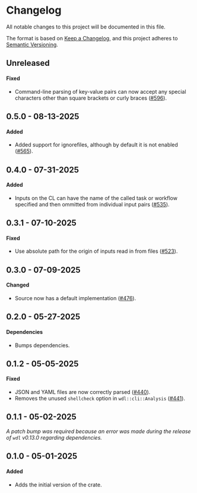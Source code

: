 # Changelog

All notable changes to this project will be documented in this file.

The format is based on [Keep a Changelog](https://keepachangelog.com/en/1.1.0/),
and this project adheres to [Semantic Versioning](https://semver.org/spec/v2.0.0.html).

## Unreleased

#### Fixed

* Command-line parsing of key-value pairs can now accept any special characters other than square brackets or curly braces ([#596](https://github.com/stjude-rust-labs/wdl/pull/596)).

## 0.5.0 - 08-13-2025

#### Added

* Added support for ignorefiles, although by default it is not enabled ([#565](https://github.com/stjude-rust-labs/wdl/pull/565)).

## 0.4.0 - 07-31-2025

#### Added

* Inputs on the CL can have the name of the called task or workflow specified and then ommitted from individual input pairs ([#535](https://github.com/stjude-rust-labs/wdl/pull/535)).

## 0.3.1 - 07-10-2025

#### Fixed

* Use absolute path for the origin of inputs read in from files ([#523](https://github.com/stjude-rust-labs/wdl/pull/523)).

## 0.3.0 - 07-09-2025

#### Changed

* Source now has a default implementation ([#476](https://github.com/stjude-rust-labs/wdl/pull/476)).

## 0.2.0 - 05-27-2025

#### Dependencies

* Bumps dependencies.

## 0.1.2 - 05-05-2025

#### Fixed

* JSON and YAML files are now correctly parsed ([#440](https://github.com/stjude-rust-labs/wdl/pull/440)).
* Removes the unused `shellcheck` option in `wdl::cli::Analysis` ([#441](https://github.com/stjude-rust-labs/wdl/pull/441)).

## 0.1.1 - 05-02-2025

_A patch bump was required because an error was made during the release of `wdl` v0.13.0 regarding dependencies._

## 0.1.0 - 05-01-2025

#### Added

* Adds the initial version of the crate.
